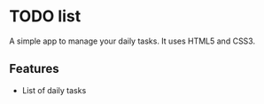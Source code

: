 # TODO list 
A simple app to manage your daily tasks.
It uses HTML5 and CSS3. 

## Features 
* List of daily tasks
